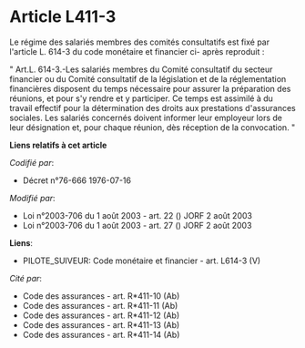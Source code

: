 # Article L411-3

Le régime des salariés membres des comités consultatifs est fixé par l'article L. 614-3  du code monétaire et financier ci-
après reproduit : 

" Art.L. 614-3.-Les salariés membres du Comité consultatif du secteur financier ou du Comité consultatif de la législation et
de la réglementation financières disposent du temps nécessaire pour assurer la préparation des réunions, et pour s'y rendre
et y participer. Ce temps est assimilé à du travail effectif pour la détermination des droits aux prestations d'assurances
sociales. Les salariés concernés doivent informer leur employeur lors de leur désignation et, pour chaque réunion, dès
réception de la convocation. "

**Liens relatifs à cet article**

_Codifié par_:

  - Décret n°76-666 1976-07-16

_Modifié par_:

  - Loi n°2003-706 du 1 août 2003 - art. 22 () JORF 2 août 2003
  - Loi n°2003-706 du 1 août 2003 - art. 27 () JORF 2 août 2003

**Liens**:

  - PILOTE_SUIVEUR: Code monétaire et financier - art. L614-3 (V)

_Cité par_:

  - Code des assurances - art. R*411-10 (Ab)
  - Code des assurances - art. R*411-11 (Ab)
  - Code des assurances - art. R*411-12 (Ab)
  - Code des assurances - art. R*411-13 (Ab)
  - Code des assurances - art. R*411-14 (Ab)
